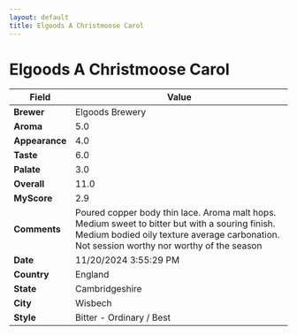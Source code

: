 ```yaml
---
layout: default
title: Elgoods A Christmoose Carol
---
```


# Elgoods A Christmoose Carol

| Field         | Value                                                                                                   |
|---------------|---------------------------------------------------------------------------------------------------------|
| **Brewer**    | Elgoods Brewery                                                                                        |
| **Aroma**     | 5.0                                                                                         |
| **Appearance**| 4.0                                                                                    |
| **Taste**     | 6.0                                                                                         |
| **Palate**    | 3.0                                                                                        |
| **Overall**   | 11.0                                                                                       |
| **MyScore**   | 2.9                                                                                       |
| **Comments**  | Poured copper body thin lace.  Aroma malt  hops. Medium sweet to bitter but with a souring finish.  Medium bodied oily texture average carbonation.  Not session worthy nor worthy of the season                                                                                       |
| **Date**      | 11/20/2024 3:55:29 PM                                                                                          |
| **Country**   | England                                                                                       |
| **State**     | Cambridgeshire                                                                                         |
| **City**      | Wisbech                                                                                          |
| **Style**     | Bitter - Ordinary / Best                                                                                         |
